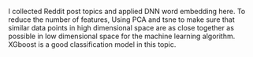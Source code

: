 I collected Reddit post topics and applied DNN word embedding here. To reduce the number of features, Using PCA and tsne to make sure that similar data points in high dimensional space are as close together as possible in low dimensional space for the machine learning algorithm. XGboost is a good classification model in this topic.
